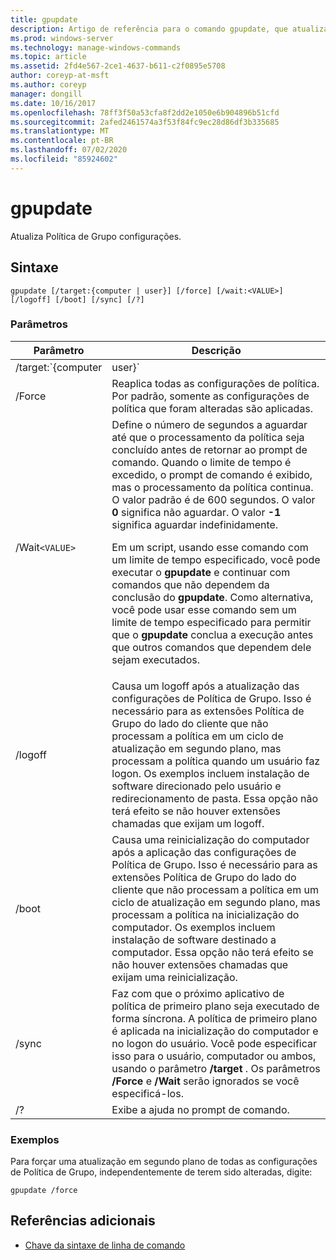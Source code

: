 ```yaml
---
title: gpupdate
description: Artigo de referência para o comando gpupdate, que atualiza Política de Grupo configurações.
ms.prod: windows-server
ms.technology: manage-windows-commands
ms.topic: article
ms.assetid: 2fd4e567-2ce1-4637-b611-c2f0895e5708
author: coreyp-at-msft
ms.author: coreyp
manager: dongill
ms.date: 10/16/2017
ms.openlocfilehash: 78ff3f50a53cfa8f2dd2e1050e6b904896b51cfd
ms.sourcegitcommit: 2afed2461574a3f53f84fc9ec28d86df3b335685
ms.translationtype: MT
ms.contentlocale: pt-BR
ms.lasthandoff: 07/02/2020
ms.locfileid: "85924602"
---
```

# <a name="gpupdate"></a>gpupdate

Atualiza Política de Grupo configurações.

## <a name="syntax"></a>Sintaxe

```
gpupdate [/target:{computer | user}] [/force] [/wait:<VALUE>] [/logoff] [/boot] [/sync] [/?]
```

### <a name="parameters"></a>Parâmetros

| Parâmetro | Descrição |
| --------- |------------ |
| /target:`{computer|user}` | Especifica que apenas as configurações de política de usuário ou de computador são atualizadas. Por padrão, as configurações de diretiva de usuário e de computador são atualizadas. |
| /Force | Reaplica todas as configurações de política. Por padrão, somente as configurações de política que foram alteradas são aplicadas. |
| /Wait`<VALUE>` | Define o número de segundos a aguardar até que o processamento da política seja concluído antes de retornar ao prompt de comando. Quando o limite de tempo é excedido, o prompt de comando é exibido, mas o processamento da política continua. O valor padrão é de 600 segundos. O valor **0** significa não aguardar. O valor **-1** significa aguardar indefinidamente.<p>Em um script, usando esse comando com um limite de tempo especificado, você pode executar o **gpupdate** e continuar com comandos que não dependem da conclusão do **gpupdate**. Como alternativa, você pode usar esse comando sem um limite de tempo especificado para permitir que o **gpupdate** conclua a execução antes que outros comandos que dependem dele sejam executados. |
| /logoff | Causa um logoff após a atualização das configurações de Política de Grupo. Isso é necessário para as extensões Política de Grupo do lado do cliente que não processam a política em um ciclo de atualização em segundo plano, mas processam a política quando um usuário faz logon. Os exemplos incluem instalação de software direcionado pelo usuário e redirecionamento de pasta. Essa opção não terá efeito se não houver extensões chamadas que exijam um logoff. |
| /boot | Causa uma reinicialização do computador após a aplicação das configurações de Política de Grupo. Isso é necessário para as extensões Política de Grupo do lado do cliente que não processam a política em um ciclo de atualização em segundo plano, mas processam a política na inicialização do computador. Os exemplos incluem instalação de software destinado a computador. Essa opção não terá efeito se não houver extensões chamadas que exijam uma reinicialização. |
| /sync | Faz com que o próximo aplicativo de política de primeiro plano seja executado de forma síncrona. A política de primeiro plano é aplicada na inicialização do computador e no logon do usuário. Você pode especificar isso para o usuário, computador ou ambos, usando o parâmetro **/target** . Os parâmetros **/Force** e **/Wait** serão ignorados se você especificá-los. |
| /? | Exibe a ajuda no prompt de comando. |

### <a name="examples"></a>Exemplos

Para forçar uma atualização em segundo plano de todas as configurações de Política de Grupo, independentemente de terem sido alteradas, digite:

```
gpupdate /force
```

## <a name="additional-references"></a>Referências adicionais

- [Chave da sintaxe de linha de comando](command-line-syntax-key.md)
